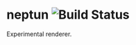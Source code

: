 # neptun ![Build Status](https://travis-ci.com/aytekaman/neptun.svg?token=Q25BaYufcqKSA3m8CpNs&branch=master)
Experimental renderer.
